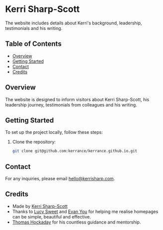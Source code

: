 # Kerri Sharp-Scott

The website includes details about Kerri's background, leadership, testimonials and his writing.

## Table of Contents

- [Overview](#overview)
- [Getting Started](#getting-started)
- [Contact](#contact)
- [Credits](#credits)

## Overview

The website is designed to inform visitors about Kerri Sharp-Scott, his leadership journey, testimonials from colleagues and his writing.

## Getting Started

To set up the project locally, follow these steps:

1. Clone the repository:
   ```sh
   git clone git@github.com:kerrance/kerrance.github.io.git
   ```

## Contact

For any inquiries, please email hello@kerrisharp.com.

## Credits

- Made by [Kerri Sharp-Scott](https://kerrisharp.com)
- Thanks to [Lucy Sweet](https://lucy.sh/) and [Evan You](https://evanyou.me/) for helping me realise homepages can be simple, beautiful and effective.
- [Thomas Hockaday](https://thomashockaday.github.io/) for his countless guidance and mentorship.
